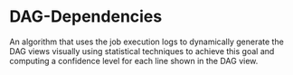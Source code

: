 # DAG-Dependencies
An algorithm that uses the job execution logs to dynamically generate the DAG views visually using statistical techniques to achieve this goal and computing a confidence level for each line shown in the DAG view. 
